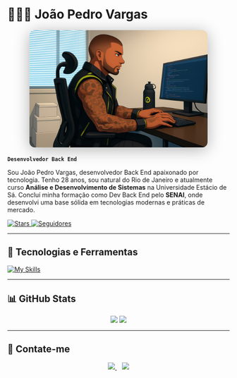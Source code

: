 # 👨🏽‍💻 João Pedro Vargas

<p align="center">
  <img 
    src="banner.png" 
    alt="João Pedro Vargas - Banner" 
    style="border-radius: 12px; max-width: 80%; box-shadow: 0 5px 35px rgba(0,0,0,0.3);"
  />
</p>


**`Desenvolvedor Back End`**

Sou João Pedro Vargas, desenvolvedor Back End apaixonado por tecnologia. Tenho 28 anos, sou natural do Rio de Janeiro e atualmente curso **Análise e Desenvolvimento de Sistemas** na Universidade Estácio de Sá. Concluí minha formação como Dev Back End pelo **SENAI**, onde desenvolvi uma base sólida em tecnologias modernas e práticas de mercado.

<p align="left">
  <a href="https://github.com/JoaoPVargas00?tab=repositories">
    <img 
      alt="Stars" 
      title="Minhas Estrelas" 
      src="https://custom-icon-badges.demolab.com/github/stars/JoaoPVargas00?color=55960c&style=for-the-badge&labelColor=488207&logo=star&label=Estrelas"
    />
  </a>
  <a href="https://github.com/JoaoPVargas00?tab=followers">
    <img 
      alt="Seguidores" 
      title="Me siga no GitHub" 
      src="https://custom-icon-badges.demolab.com/github/followers/JoaoPVargas00?color=236ad3&labelColor=1155ba&style=for-the-badge&logo=github&label=Seguidores&logoColor=white"
    />
  </a>
</p>

---

## 🚀 Tecnologias e Ferramentas

[![My Skills](https://skillicons.dev/icons?i=js,html,css,java,typescript,nodejs,npm,vscode,git,php,python)](https://skillicons.dev)

---

## 📊 GitHub Stats

<p align="center">
  <img 
    height="180em" 
    src="https://github-readme-stats.vercel.app/api?username=JoaoPVargas00&show_icons=true&theme=tokyonight&include_all_commits=true&locale=pt-br"
  />
  <img 
    height="180em" 
    src="https://github-readme-stats.vercel.app/api/top-langs/?username=JoaoPVargas00&theme=tokyonight&layout=compact&custom_title=Tecnologias&langs_count=9"
  />
</p>

---

## 📩 Contate-me

<p align="center">
  <a href="https://www.linkedin.com/in/joaop-vargas/" target="_blank" 
  title="LinkedIn">
    <img src="https://cdn.jsdelivr.net/gh/devicons/devicon/icons/linkedin/linkedin-original.svg" height="30" />
  </a>
  &nbsp;&nbsp;
  <a href="https://github.com/JoaoPVargas00" target="_blank" 
  title="GitHub">
    <img src="https://skillicons.dev/icons?i=github" height="30" />
  </a>
</p>

